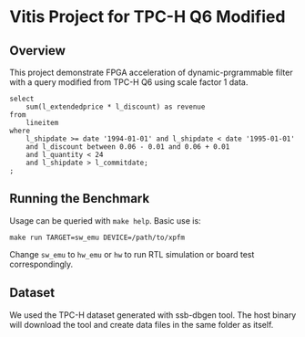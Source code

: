# Vitis Project for TPC-H Q6 Modified

## Overview

This project demonstrate FPGA acceleration of dynamic-prgrammable filter with a query modified from TPC-H Q6 using scale factor 1 data.

```
select
	sum(l_extendedprice * l_discount) as revenue
from
	lineitem
where
	l_shipdate >= date '1994-01-01' and l_shipdate < date '1995-01-01'
	and l_discount between 0.06 - 0.01 and 0.06 + 0.01
	and l_quantity < 24
	and l_shipdate > l_commitdate;
;
```

## Running the Benchmark

Usage can be queried with `make help`. Basic use is:

```
make run TARGET=sw_emu DEVICE=/path/to/xpfm
```

Change `sw_emu` to `hw_emu` or `hw` to run RTL simulation or board test correspondingly.


## Dataset

We used the TPC-H dataset generated with ssb-dbgen tool.
The host binary will download the tool and create data files in the same folder as itself.

